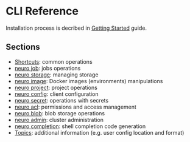 # CLI Reference

Installation process is decribed in [Getting Started](../../getting-started.md#installing-cli) guide.

## Sections

* [Shortcuts](shortcuts.md): common operations
* [neuro job](job.md): jobs operations
* [neuro storage](storage.md): managing storage
* [neuro image](image.md): Docker images \(environments\) manipulations
* [neuro project](project.md): project operations
* [neuro config](config.md): client configuration
* [neuro secret](https://github.com/neuromation/platform-docs/tree/f4d4cd245534ca6487543bedd04c55a9bea32754/references/cli-reference/secret.md): operations with secrets
* [neuro acl](acl.md): permissions and access management
* [neuro blob](blob.md): blob storage operations
* [neuro admin](admin.md): cluster administration
* [neuro completion](completion.md): shell completion code generation
* [Topics](topics.md): additional information \(e.g. user config location and format\)

